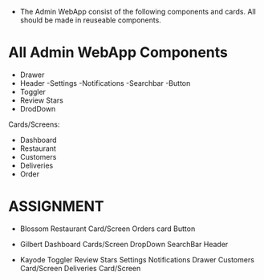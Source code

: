 *	The Admin WebApp consist of the following components and  cards. All should be made in reuseable components.


# All Admin WebApp Components
 * Drawer
 * Header
   -Settings
   -Notifications
   -Searchbar
   -Button
 * Toggler
 * Review Stars
 * DrodDown

Cards/Screens:
* Dashboard
* Restaurant
* Customers
* Deliveries 
* Order


# ASSIGNMENT

* Blossom
  Restaurant Card/Screen
  Orders card
  Button

* Gilbert
  Dashboard Cards/Screen
  DropDown
  SearchBar
  Header

* Kayode
  Toggler
  Review Stars
  Settings
  Notifications
  Drawer
  Customers Card/Screen
  Deliveries Card/Screen

